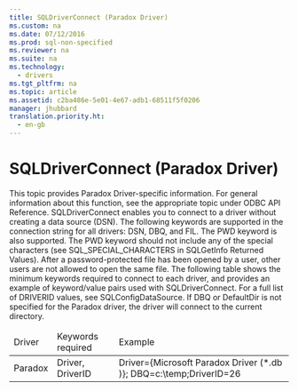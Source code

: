 ```yaml
---
title: SQLDriverConnect (Paradox Driver)
ms.custom: na
ms.date: 07/12/2016
ms.prod: sql-non-specified
ms.reviewer: na
ms.suite: na
ms.technology: 
  - drivers
ms.tgt_pltfrm: na
ms.topic: article
ms.assetid: c2ba486e-5e01-4e67-adb1-68511f5f0206
manager: jhubbard
translation.priority.ht: 
  - en-gb
---
```

# SQLDriverConnect (Paradox Driver)
<?xml version="1.0" encoding="utf-8"?>
<developerConceptualDocument xmlns="http://ddue.schemas.microsoft.com/authoring/2003/5" xmlns:xlink="http://www.w3.org/1999/xlink" xmlns:xsi="http://www.w3.org/2001/XMLSchema-instance" xsi:schemaLocation="http://ddue.schemas.microsoft.com/authoring/2003/5 http://dduestorage.blob.core.windows.net/ddueschema/developer.xsd">
  <introduction>
    <alert class="note">
      <para>This topic provides Paradox Driver-specific information. For general information about this function, see the appropriate topic under <legacyLink xlink:href="b7a49774-f458-44ce-9a04-a0457501405b">ODBC API Reference</legacyLink>.</para>
    </alert>
    <para>         <legacyBold>SQLDriverConnect</legacyBold> enables you to connect to a driver without creating a data source (DSN).</para>
    <para>The following keywords are supported in the connection string for all drivers: <legacyBold>DSN</legacyBold>, <legacyBold>DBQ</legacyBold>, and <legacyBold>FIL</legacyBold>. </para>
    <para>The <legacyBold>PWD</legacyBold> keyword is also supported. The PWD keyword should not include any of the special characters (see SQL_SPECIAL_CHARACTERS in <legacyBold>SQLGetInfo</legacyBold> Returned Values).</para>
    <para>After a password-protected file has been opened by a user, other users are not allowed to open the same file.</para>
    <para>The following table shows the minimum keywords required to connect to each driver, and provides an example of keyword/value pairs used with <legacyBold>SQLDriverConnect</legacyBold>. For a full list of DRIVERID values, see <legacyLink xlink:href="59e84c4e-debe-49d7-b97b-84c736b0c793">SQLConfigDataSource</legacyLink>.</para>
    <alert class="note">
      <para>If DBQ or DefaultDir is not specified for the Paradox driver, the driver will connect to the current directory.</para>
    </alert>
    <table xmlns:caps="http://schemas.microsoft.com/build/caps/2013/11">
      <thead>
        <tr>
          <TD>
            <para>Driver</para>
          </TD>
          <TD>
            <para>Keywords required</para>
          </TD>
          <TD>
            <para>Example</para>
          </TD>
        </tr>
      </thead>
      <tbody>
        <tr>
          <TD>
            <para>Paradox</para>
          </TD>
          <TD>
            <para>Driver, DriverID</para>
          </TD>
          <TD>
            <para>Driver={Microsoft Paradox Driver (*.db )}; DBQ=c:\temp;DriverID=26</para>
          </TD>
        </tr>
      </tbody>
    </table>
  </introduction>
  <relatedTopics />
</developerConceptualDocument>